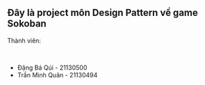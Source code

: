 <h2>Đây là project môn Design Pattern về game Sokoban</h2>
<p>Thành viên:</p>
<br>
<ul>
  <li>Đặng Bá Qúi - 21130500</li> 
  <li>Trần Minh Quân - 21130494</li> 
</ul>

